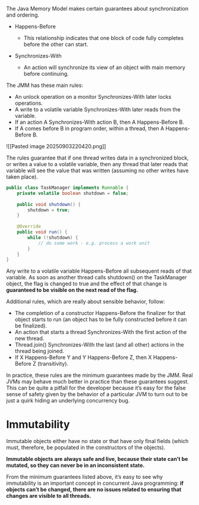The Java Memory Model makes certain guarantees about synchronization and ordering.

- Happens-Before
	- This relationship indicates that one block of code fully completes before the other can start.

- Synchronizes-With
	- An action will synchronize its view of an object with main memory before continuing.

The JMM has these main rules:

- An unlock operation on a monitor Synchronizes-With later locks operations.
- A write to a volatile variable Synchronizes-With later reads from the variable.
- If an action A Synchronizes-With action B, then A Happens-Before B.
- If A comes before B in program order, within a thread, then A Happens-Before B.

![[Pasted image 20250903220420.png]]

The rules guarantee that if one thread writes data in a synchronized block, or writes a value to a volatile variable, then any thread that later reads that variable will see the value that was written (assuming no other writes have taken place).

```java
public class TaskManager implements Runnable {
    private volatile boolean shutdown = false;
 
    public void shutdown() {
        shutdown = true;
    }
 
    @Override
    public void run() {
        while (!shutdown) {
            // do some work - e.g. process a work unit
        }
    }
}
```


Any write to a volatile variable Happens-Before all subsequent reads of that variable. As soon as another thread calls shutdown() on the TaskManager object, the flag is changed to true and the effect of that change is **guaranteed to be visible on the next read of the flag.**

Additional rules, which are really about sensible behavior, follow:

- The completion of a constructor Happens-Before the finalizer for that object starts to run (an object has to be fully constructed before it can be finalized).
- An action that starts a thread Synchronizes-With the first action of the new thread.
- Thread.join() Synchronizes-With the last (and all other) actions in the thread being joined.
- If X Happens-Before Y and Y Happens-Before Z, then X Happens-Before Z (transitivity).

In practice, these rules are the minimum guarantees made by the JMM. Real JVMs may behave much better in practice than these guarantees suggest. This can be quite a pitfall for the developer because it’s easy for the false sense of safety given by the behavior of a particular JVM to turn out to be just a quirk hiding an underlying concurrency bug.

# Immutability

Immutable objects either have no state or that have only final fields (which must, therefore, be populated in the constructors of the objects).

**Immutable objects are always safe and live, because their state can’t be mutated, so they can never be in an inconsistent state.**

From the minimum guarantees listed above, it’s easy to see why immutability is an important concept in concurrent Java programming: **if objects can’t be changed, there are no issues related to ensuring that changes are visible to all threads.**